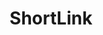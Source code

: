---
title: ShortLink
presentation : ShortLink est une application qui permet de reduire les URLs
goals : Créer une application qui permet de réduire les URLs.
go : https://shortlink.dlsn.fr
image_home : https://shortlink.dlsn.fr/shortlink-logo.png
image : /assets/images/Screenshot-Shortlink.png
technologies : 
    - vuejs
    - nodejs
    - reCaptcha
    - bootstrap
    - mysql
badges :
    - Terminé | red
    - Creation | brown
    - App web | purple
---